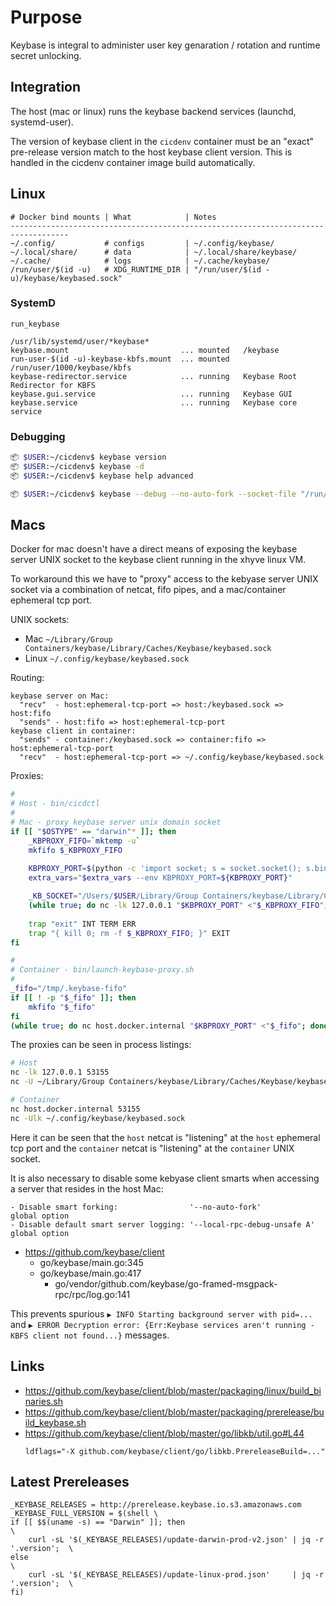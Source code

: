 # Purpose
Keybase is integral to administer user key genaration / rotation and runtime secret unlocking.

## Integration
The host (mac or linux) runs the keybase backend services (launchd, systemd-user).

The version of keybase client in the `cicdenv` container must be an "exact" 
pre-release version match to the host keybase client version.
This is handled in the cicdenv container image build automatically.

## Linux
```
# Docker bind mounts | What            | Notes
-----------------------------------------------------------------------------------
~/.config/           # configs         | ~/.config/keybase/
~/.local/share/      # data            | ~/.local/share/keybase/
~/.cache/            # logs            | ~/.cache/keybase/ 
/run/user/$(id -u)   # XDG_RUNTIME_DIR | "/run/user/$(id -u)/keybase/keybased.sock"
```

### SystemD
```
run_keybase

/usr/lib/systemd/user/*keybase*
keybase.mount                         ... mounted   /keybase
run-user-$(id -u)-keybase-kbfs.mount  ... mounted   /run/user/1000/keybase/kbfs
keybase-redirector.service            ... running   Keybase Root Redirector for KBFS
keybase.gui.service                   ... running   Keybase GUI
keybase.service                       ... running   Keybase core service
```

### Debugging
```bash
📦 $USER:~/cicdenv$ keybase version
📦 $USER:~/cicdenv$ keybase -d
📦 $USER:~/cicdenv$ keybase help advanced

📦 $USER:~/cicdenv$ keybase --debug --no-auto-fork --socket-file "/run/user/$(id -u)/keybase/keybased.sock" id
```

## Macs
Docker for mac doesn't have a direct means of exposing the keybase server UNIX socket
to the keybase client running in the xhyve linux VM.

To workaround this we have to "proxy" access to the kebyase server UNIX socket
via a combination of netcat, fifo pipes, and a mac/container ephemeral tcp port.

UNIX sockets:
* Mac `~/Library/Group Containers/keybase/Library/Caches/Keybase/keybased.sock`
* Linux `~/.config/keybase/keybased.sock`

Routing: 
```
keybase server on Mac:
  "recv"  - host:ephemeral-tcp-port => host:/keybased.sock => host:fifo
  "sends" - host:fifo => host:ephemeral-tcp-port
keybase client in container:
  "sends" - container:/keybased.sock => container:fifo => host:ephemeral-tcp-port
  "recv"  - host:ephemeral-tcp-port => ~/.config/keybase/keybased.sock
```

Proxies:
```bash
#
# Host - bin/cicdctl
#
# Mac - proxy keybase server unix domain socket
if [[ "$OSTYPE" == "darwin"* ]]; then
    _KBPROXY_FIFO=`mktemp -u`
    mkfifo $_KBPROXY_FIFO
    
    KBPROXY_PORT=$(python -c 'import socket; s = socket.socket(); s.bind(("", 0)); print(s.getsockname()[1]); s.close()')
    extra_vars="$extra_vars --env KBPROXY_PORT=${KBPROXY_PORT}"

    _KB_SOCKET="/Users/$USER/Library/Group Containers/keybase/Library/Caches/Keybase/keybased.sock"
    (while true; do nc -lk 127.0.0.1 "$KBPROXY_PORT" <"$_KBPROXY_FIFO"; done) | nc -U "$_KB_SOCKET" >"$_KBPROXY_FIFO" &
    
    trap "exit" INT TERM ERR
    trap "{ kill 0; rm -f $_KBPROXY_FIFO; }" EXIT
fi

#
# Container - bin/launch-keybase-proxy.sh
#
_fifo="/tmp/.keybase-fifo"
if [[ ! -p "$_fifo" ]]; then
    mkfifo "$_fifo"
fi
(while true; do nc host.docker.internal "$KBPROXY_PORT" <"$_fifo"; done) | nc -Ulk ~/.config/keybase/keybased.sock >"$_fifo" &
```

The proxies can be seen in process listings:
```bash
# Host
nc -lk 127.0.0.1 53155
nc -U ~/Library/Group Containers/keybase/Library/Caches/Keybase/keybased.sock

# Container
nc host.docker.internal 53155
nc -Ulk ~/.config/keybase/keybased.sock
```
Here it can be seen that the `host` netcat is "listening" at the `host` ephemeral tcp port
and the `container` netcat is "listening" at the `container` UNIX socket.

It is also necessary to disable some kebyase client smarts when accessing a server that
resides in the host Mac:
```
- Disable smart forking:                '--no-auto-fork'             global option
- Disable default smart server logging: '--local-rpc-debug-unsafe A' global option
```
* https://github.com/keybase/client
  * go/keybase/main.go:345
  * go/keybase/main.go:417
    * go/vendor/github.com/keybase/go-framed-msgpack-rpc/rpc/log.go:141

This prevents spurious `▶ INFO Starting background server with pid=...` and
`▶ ERROR Decryption error: {Err:Keybase services aren't running - KBFS client not found...}` messages.


## Links
* https://github.com/keybase/client/blob/master/packaging/linux/build_binaries.sh
* https://github.com/keybase/client/blob/master/packaging/prerelease/build_keybase.sh
* https://github.com/keybase/client/blob/master/go/libkb/util.go#L44
  ```
  ldflags="-X github.com/keybase/client/go/libkb.PrereleaseBuild=..."
  ```

## Latest Prereleases
```make
_KEYBASE_RELEASES = http://prerelease.keybase.io.s3.amazonaws.com
_KEYBASE_FULL_VERSION = $(shell \
if [[ $$(uname -s) == "Darwin" ]]; then                                             \
    curl -sL '$(_KEYBASE_RELEASES)/update-darwin-prod-v2.json' | jq -r '.version';  \
else                                                                                \
    curl -sL '$(_KEYBASE_RELEASES)/update-linux-prod.json'     | jq -r '.version';  \
fi)
```
